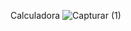Calculadora
![Capturar (1)](https://media.discordapp.net/attachments/940637232912531500/944016470923444254/1645141450132.png)
